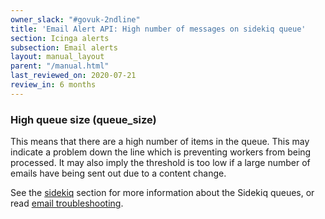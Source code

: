 ```yaml
---
owner_slack: "#govuk-2ndline"
title: 'Email Alert API: High number of messages on sidekiq queue'
section: Icinga alerts
subsection: Email alerts
layout: manual_layout
parent: "/manual.html"
last_reviewed_on: 2020-07-21
review_in: 6 months
---
```


### High queue size (queue_size)

This means that there are a high number of items in the queue. This may
indicate a problem down the line which is preventing workers from being
processed. It may also imply the threshold is too low if a large number of
emails have being sent out due to a content change.

See the [sidekiq][sidekiq] section for more information about the Sidekiq queues,
or read [email troubleshooting].

[email troubleshooting]: /manual/email-troubleshooting.html
[sidekiq]: /manual/sidekiq.html
